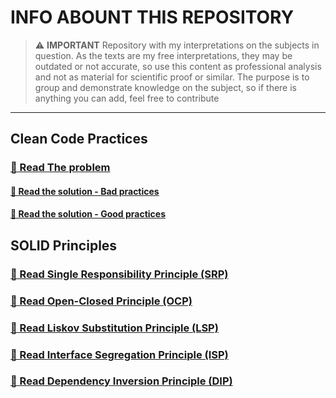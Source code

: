
# INFO ABOUNT THIS REPOSITORY

> ⚠️ **IMPORTANT** 
> Repository with my interpretations on the subjects in question.
As the texts are my free interpretations, they may be outdated or not accurate, so use this content as professional analysis and not as material for scientific proof or similar.
The purpose is to group and demonstrate knowledge on the subject, so if there is anything you can add, feel free to contribute


---
## Clean Code Practices

### [🔗 Read The problem](./clean-code/README.md)
#### [🔗 Read the solution - Bad practices](./clean-code/bad_solution/README.md)
#### [🔗 Read the solution - Good practices](./clean-code/good_solution/README.md)

## SOLID Principles

### [🔗 Read Single Responsibility Principle (SRP)](./solid/1-srp.md)
### [🔗 Read Open-Closed Principle (OCP)](./solid/2-ocp.md)
### [🔗 Read Liskov Substitution Principle (LSP)](./solid/3-lsp.md)
### [🔗 Read  Interface Segregation Principle (ISP)](./solid/4-isp.md)
### [🔗 Read Dependency Inversion Principle (DIP)](./solid/5-dip.md)
